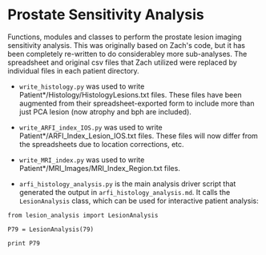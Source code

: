 Prostate Sensitivity Analysis
=============================

Functions, modules and classes to perform the prostate lesion imaging sensitivity analysis.  This was originally based on Zach's code, but it has been completely re-written to do considerabley more sub-analyses.  The spreadsheet and original csv files that Zach utilized were replaced by individual files in each patient directory.

* ```write_histology.py``` was used to write Patient*/Histology/HistologyLesions.txt files.  These files have been augmented from their spreadsheet-exported form to include more than just PCA lesion (now atrophy and bph are included).

* ```write_ARFI_index_IOS.py``` was used to write Patient*/ARFI_Index_Lesion_IOS.txt files.  These files will now differ from the spreadsheets due to location corrections, etc.

* ```write_MRI_index.py``` was used to write Patient*/MRI_Images/MRI_Index_Region.txt files.

* ```arfi_histology_analysis.py``` is the main analysis driver script that generated the output in ```arfi_histology_analysis.md```.  It calls the ```LesionAnalysis``` class, which can be used for interactive patient analysis:

```
from lesion_analysis import LesionAnalysis

P79 = LesionAnalysis(79)

print P79
```
